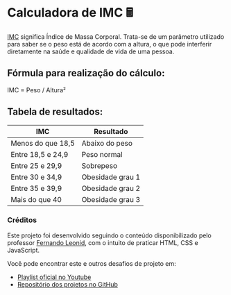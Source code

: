 # Calculadora de IMC 🖩

[IMC](https://www.tuasaude.com/calculadora/imc/) significa Índice de Massa Corporal. Trata-se de um parâmetro utilizado para  saber se o peso está de acordo com a altura, o que pode interferir  diretamente na saúde e qualidade de vida de uma pessoa.

## Fórmula para realização do cálculo:
IMC = Peso / Altura²

## Tabela de resultados:

| IMC               | Resultado        |
| ----------------- | ---------------- |
| Menos do que 18,5 | Abaixo do peso   |
| Entre 18,5 e 24,9 | Peso normal      |
| Entre 25 e 29,9   | Sobrepeso        |
| Entre 30 e 34,9   | Obesidade grau 1 |
| Entre 35 e 39,9   | Obesidade grau 2 |
| Mais do que 40    | Obesidade grau 3 |

### Créditos

Este projeto foi desenvolvido seguindo o conteúdo disponibilizado pelo professor [Fernando Leonid](https://github.com/fernandoleonid), com o intuito de praticar HTML, CSS e JavaScript.

Você pode encontrar este e outros desafios de projeto em:

- [Playlist oficial no Youtube](https://www.youtube.com/watch?v=RacwEvoTz_Y&list=PLDgemkIT111AzoS1rB61sgMJbsEA4pyD2)
- [Repositório dos projetos no GitHub](https://github.com/fernandoleonid/mini-projetos-js/)

